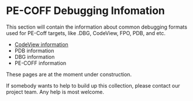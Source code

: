# PE-COFF Debugging Infomation

This section will contain the information about common debugging formats
used for PE-Coff targets, like .DBG, CodeView, FPO, PDB, and etc.

-   [CodeView information](./cv-information/index.md)
-   PDB information
-   DBG information
-   PE-COFF information

These pages are at the moment under construction.

If somebody wants to help to build up this collection, please contact
our project team. Any help is most welcome.

